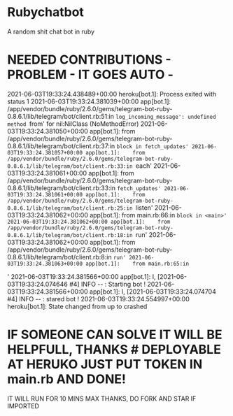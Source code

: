 # Rubychatbot

A random shit chat bot in ruby

# NEEDED CONTRIBUTIONS - PROBLEM - IT GOES AUTO - 

2021-06-03T19:33:24.438489+00:00 heroku[bot.1]: Process exited with status 1
2021-06-03T19:33:24.381039+00:00 app[bot.1]: /app/vendor/bundle/ruby/2.6.0/gems/telegram-bot-ruby-0.8.6.1/lib/telegram/bot/client.rb:51:in `log_incoming_message': undefined method `from' for nil:NilClass (NoMethodError)
2021-06-03T19:33:24.381050+00:00 app[bot.1]: 	from /app/vendor/bundle/ruby/2.6.0/gems/telegram-bot-ruby-0.8.6.1/lib/telegram/bot/client.rb:37:in `block in fetch_updates'
2021-06-03T19:33:24.381057+00:00 app[bot.1]: 	from /app/vendor/bundle/ruby/2.6.0/gems/telegram-bot-ruby-0.8.6.1/lib/telegram/bot/client.rb:33:in `each'
2021-06-03T19:33:24.381061+00:00 app[bot.1]: 	from /app/vendor/bundle/ruby/2.6.0/gems/telegram-bot-ruby-0.8.6.1/lib/telegram/bot/client.rb:33:in `fetch_updates'
2021-06-03T19:33:24.381061+00:00 app[bot.1]: 	from /app/vendor/bundle/ruby/2.6.0/gems/telegram-bot-ruby-0.8.6.1/lib/telegram/bot/client.rb:25:in `listen'
2021-06-03T19:33:24.381062+00:00 app[bot.1]: 	from main.rb:66:in `block in <main>'
2021-06-03T19:33:24.381062+00:00 app[bot.1]: 	from /app/vendor/bundle/ruby/2.6.0/gems/telegram-bot-ruby-0.8.6.1/lib/telegram/bot/client.rb:18:in `run'
2021-06-03T19:33:24.381062+00:00 app[bot.1]: 	from /app/vendor/bundle/ruby/2.6.0/gems/telegram-bot-ruby-0.8.6.1/lib/telegram/bot/client.rb:8:in `run'
2021-06-03T19:33:24.381063+00:00 app[bot.1]: 	from main.rb:65:in `<main>'
2021-06-03T19:33:24.381566+00:00 app[bot.1]: I, [2021-06-03T19:33:24.074646 #4]  INFO -- : Starting bot !
2021-06-03T19:33:24.381566+00:00 app[bot.1]: I, [2021-06-03T19:33:24.074704 #4]  INFO -- : stared bot !
2021-06-03T19:33:24.554997+00:00 heroku[bot.1]: State changed from up to crashed
  
  
  # IF SOMEONE CAN SOLVE IT WILL BE HELPFULL, THANKS # DEPLOYABLE AT HERUKO JUST PUT TOKEN IN main.rb AND DONE!
  
  
  IT WILL RUN FOR 10 MINS MAX THANKS, DO FORK AND STAR IF IMPORTED

